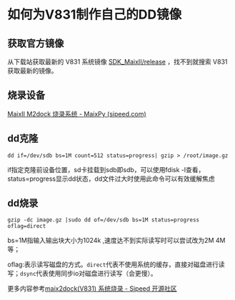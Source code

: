 # 如何为V831制作自己的DD镜像

## 获取官方镜像

从下载站获取最新的 V831 系统镜像 [SDK_MaixII/release](http://dl.sipeed.com/shareURL/MAIX/SDK_MaixII/release) ，找不到就搜索 V831 获取最新的镜像。

## 烧录设备

[MaixII M2dock 烧录系统 - MaixPy (sipeed.com)](https://cn.maixpy.sipeed.com/maixpy3/zh/install/maixii_m2dock/flash.html)

## dd克隆

`dd if=/dev/sdb bs=1M count=512 status=progress| gzip > /root/image.gz`

if指定克隆前设备位置，sd卡挂载到sdb即sdb，可以使用fdisk -l查看，status=progress显示dd状态，dd文件过大时使用此命令可以有效缓解焦虑

## dd烧录

`gzip -dc image.gz |sudo dd of=/dev/sdb bs=1M status=progress oflag=direct` 

bs=1M指输入输出块大小为1024k ,速度达不到实际读写时可以尝试改为2M 4M等；

oflag:表示读写磁盘的方式。`direct`代表不使用系统的缓存，直接对磁盘进行读写；`dsync`代表使用同步io对磁盘进行读写（会更慢）。

更多内容参考[maix2dock(V831) 系统烧录 - Sipeed 开源社区](https://bbs.sipeed.com/thread/755)


